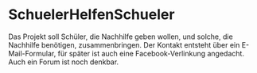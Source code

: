 # SchuelerHelfenSchueler

Das Projekt soll Schüler, die Nachhilfe geben wollen, und solche, die Nachhilfe benötigen, zusammenbringen. 
Der Kontakt entsteht über ein E-Mail-Formular, für später ist auch eine Facebook-Verlinkung angedacht. Auch ein Forum 
ist noch denkbar. 
